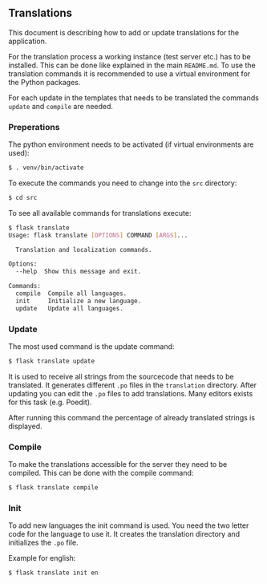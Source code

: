 ## Translations

This document is describing how to add or update translations for the application.

For the translation process a working instance (test server etc.) has to be installed.
This can be done like explained in the main `README.md`. To use the translation commands
it is recommended to use a virtual environment for the Python packages.

For each update in the templates that needs to be translated the commands `update` and `compile`
are needed.

### Preperations

The python environment needs to be activated (if virtual environments are used):

```bash
$ . venv/bin/activate
```

To execute the commands you need to change into the `src` directory:

```bash
$ cd src
```

To see all available commands for translations execute: 

```bash
$ flask translate
Usage: flask translate [OPTIONS] COMMAND [ARGS]...

  Translation and localization commands.

Options:
  --help  Show this message and exit.

Commands:
  compile  Compile all languages.
  init     Initialize a new language.
  update   Update all languages.
```


### Update

The most used command is the update command:
```bash
$ flask translate update
```
It is used to receive all strings from the sourcecode that needs to be translated.
It generates different `.po` files in the `translation` directory. After updating you can edit
the `.po` files to add translations. Many editors exists for this task (e.g. Poedit).

After running this command the percentage of already translated strings is displayed.

### Compile

To make the translations accessible for the server they need to be compiled. This can be done with
the compile command:

```bash
$ flask translate compile
```

### Init

To add new languages the init command is used. You need the two letter code for the 
language to use it. It creates the translation directory and initializes the `.po` file.

Example for english:
```bash
$ flask translate init en
```